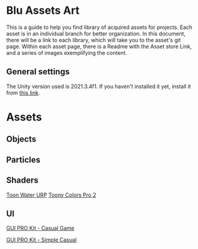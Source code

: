 # Blu Assets Art

This is a guide to help you find library of acquired assets for projects. Each asset is in an individual branch for better organization.
In this document, there will be a link to each library, which will take you to the asset's git page.
Within each asset page, there is a Readme with the Asset store Link, and a series of images exemplifying the content.

## General settings

The Unity version used is 2021.3.4f1. If you haven't installed it yet, install it from [this link](https://unity3d.com/en/get-unity/download/archive).

# Assets

## Objects

## Particles

## Shaders

[Toon Water URP](https://github.com/BluebookApps/BluAssetsArt/tree/shaders/ToonWaterURP)
[Toony Colors Pro 2](https://github.com/BluebookApps/BluAssetsArt/tree/shaders/ToonyColorsPro2)

## UI

[GUI PRO Kit - Casual Game](https://github.com/BluebookApps/BluAssetsArt/tree/ui/GUIPROKit-CasualGame)

[GUI PRO Kit - Simple Casual](https://github.com/BluebookApps/BluAssetsArt/tree/ui/GUIPROKit-SimpleCasual)
